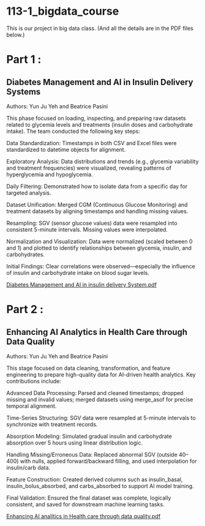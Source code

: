 # 113-1_bigdata_course

This is our project in big data class. (And all the details are in the PDF files below.)

# Part 1 :
## Diabetes Management and AI in Insulin Delivery Systems
Authors: Yun Ju Yeh and Beatrice Pasini

This phase focused on loading, inspecting, and preparing raw datasets related to glycemia levels and treatments (insulin doses and carbohydrate intake). The team conducted the following key steps:

Data Standardization: Timestamps in both CSV and Excel files were standardized to datetime objects for alignment.

Exploratory Analysis: Data distributions and trends (e.g., glycemia variability and treatment frequencies) were visualized, revealing patterns of hyperglycemia and hypoglycemia.

Daily Filtering: Demonstrated how to isolate data from a specific day for targeted analysis.

Dataset Unification: Merged CGM (Continuous Glucose Monitoring) and treatment datasets by aligning timestamps and handling missing values.

Resampling: SGV (sensor glucose values) data were resampled into consistent 5-minute intervals. Missing values were interpolated.

Normalization and Visualization: Data were normalized (scaled between 0 and 1) and plotted to identify relationships between glycemia, insulin, and carbohydrates.

Initial Findings: Clear correlations were observed—especially the influence of insulin and carbohydrate intake on blood sugar levels.

[Diabetes Management and AI in insulin delivery System.pdf](https://github.com/user-attachments/files/20588050/Final.project.part.1.pdf)

# Part 2 :
## Enhancing AI Analytics in Health Care through Data Quality
Authors: Yun Ju Yeh and Beatrice Pasini

This stage focused on data cleaning, transformation, and feature engineering to prepare high-quality data for AI-driven health analytics. Key contributions include:

Advanced Data Processing: Parsed and cleaned timestamps; dropped missing and invalid values; merged datasets using merge_asof for precise temporal alignment.

Time-Series Structuring: SGV data were resampled at 5-minute intervals to synchronize with treatment records.

Absorption Modeling: Simulated gradual insulin and carbohydrate absorption over 5 hours using linear distribution logic.

Handling Missing/Erroneous Data: Replaced abnormal SGV (outside 40–400) with nulls, applied forward/backward filling, and used interpolation for insulin/carb data.

Feature Construction: Created derived columns such as insulin_basal, insulin_bolus_absorbed, and carbs_absorbed to support AI model training.

Final Validation: Ensured the final dataset was complete, logically consistent, and saved for downstream machine learning tasks.


[Enhancing AI analítics in Health care through data quality.pdf](https://github.com/user-attachments/files/20588049/Enhancing.AI.analitics.in.Health.care.through.data.quality.pdf)
